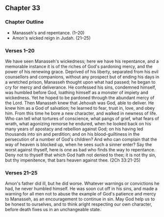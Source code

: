 ## Chapter 33

### Chapter Outline

- Manasseh's and repentance. (1–20)
- Amon's wicked reign in Judah. (21–25)

### Verses 1–20

We have seen Manasseh's wickedness; here we have his repentance, and a memorable instance it is of the riches of God's pardoning mercy, and the power of his renewing grace. Deprived of his liberty, separated from his evil counsellors and companions, without any prospect but of ending his days in a wretched prison, Manasseh thought upon what had passed; he began to cry for mercy and deliverance. He confessed his sins, condemned himself, was humbled before God, loathing himself as a monster of impiety and wickedness. Yet he hoped to be pardoned through the abundant mercy of the Lord. Then Manasseh knew that Jehovah was God, able to deliver. He knew him as a God of salvation; he learned to fear, trust in, love, and obey him. From this time he bore a new character, and walked in newness of life. Who can tell what tortures of conscience, what pangs of grief, what fears of wrath, what agonizing remorse he endured, when he looked back on his many years of apostacy and rebellion against God; on his having led thousands into sin and perdition; and on his blood-guiltiness in the persecution of a number of God's children? And who can complain that the way of heaven is blocked up, when he sees such a sinner enter? Say the worst against thyself, here is one as bad who finds the way to repentance. Deny not to thyself that which God hath not denied to thee; it is not thy sin, but thy impenitence, that bars heaven against thee. (2Ch 33:21-25)

### Verses 21–25

Amon's father did ill, but he did worse. Whatever warnings or convictions he had, he never humbled himself. He was soon cut off in his sins, and made a warning for all men not to abuse the example of God's patience and mercy to Manasseh, as an encouragement to continue in sin. May God help us to be honest to ourselves, and to think aright respecting our own character, before death fixes us in an unchangeable state.

